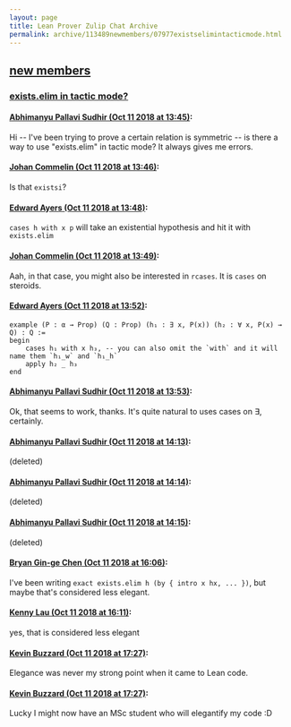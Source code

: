 ```yaml
---
layout: page
title: Lean Prover Zulip Chat Archive 
permalink: archive/113489newmembers/07977existselimintacticmode.html
---
```


## [new members](index.html)
### [exists.elim in tactic mode?](07977existselimintacticmode.html)

#### [Abhimanyu Pallavi Sudhir (Oct 11 2018 at 13:45)](https://leanprover.zulipchat.com/#narrow/stream/113489-new%20members/topic/exists.elim%20in%20tactic%20mode%3F/near/135602582):
Hi -- I've been trying to prove a certain relation is symmetric -- is there a way to use "exists.elim" in tactic mode? It always gives me errors.

#### [Johan Commelin (Oct 11 2018 at 13:46)](https://leanprover.zulipchat.com/#narrow/stream/113489-new%20members/topic/exists.elim%20in%20tactic%20mode%3F/near/135602627):
Is that `existsi`?

#### [Edward Ayers (Oct 11 2018 at 13:48)](https://leanprover.zulipchat.com/#narrow/stream/113489-new%20members/topic/exists.elim%20in%20tactic%20mode%3F/near/135602711):
`cases h with x p` will take an existential hypothesis and hit it with `exists.elim`

#### [Johan Commelin (Oct 11 2018 at 13:49)](https://leanprover.zulipchat.com/#narrow/stream/113489-new%20members/topic/exists.elim%20in%20tactic%20mode%3F/near/135602728):
Aah, in that case, you might also be interested in `rcases`. It is `cases` on steroids.

#### [Edward Ayers (Oct 11 2018 at 13:52)](https://leanprover.zulipchat.com/#narrow/stream/113489-new%20members/topic/exists.elim%20in%20tactic%20mode%3F/near/135602865):
```lean
example (P : α → Prop) (Q : Prop) (h₁ : ∃ x, P(x)) (h₂ : ∀ x, P(x) → Q) : Q :=
begin
    cases h₁ with x h₃, -- you can also omit the `with` and it will name them `h₁_w` and `h₁_h`
    apply h₂ _ h₃
end
```

#### [Abhimanyu Pallavi Sudhir (Oct 11 2018 at 13:53)](https://leanprover.zulipchat.com/#narrow/stream/113489-new%20members/topic/exists.elim%20in%20tactic%20mode%3F/near/135602884):
Ok, that seems to work, thanks. It's quite natural to uses cases on ∃, certainly.

#### [Abhimanyu Pallavi Sudhir (Oct 11 2018 at 14:13)](https://leanprover.zulipchat.com/#narrow/stream/113489-new%20members/topic/exists.elim%20in%20tactic%20mode%3F/near/135603772):
(deleted)

#### [Abhimanyu Pallavi Sudhir (Oct 11 2018 at 14:14)](https://leanprover.zulipchat.com/#narrow/stream/113489-new%20members/topic/exists.elim%20in%20tactic%20mode%3F/near/135603852):
(deleted)

#### [Abhimanyu Pallavi Sudhir (Oct 11 2018 at 14:15)](https://leanprover.zulipchat.com/#narrow/stream/113489-new%20members/topic/exists.elim%20in%20tactic%20mode%3F/near/135603888):
(deleted)

#### [Bryan Gin-ge Chen (Oct 11 2018 at 16:06)](https://leanprover.zulipchat.com/#narrow/stream/113489-new%20members/topic/exists.elim%20in%20tactic%20mode%3F/near/135610299):
I've been writing `exact exists.elim h (by { intro x hx, ... })`, but maybe that's considered less elegant.

#### [Kenny Lau (Oct 11 2018 at 16:11)](https://leanprover.zulipchat.com/#narrow/stream/113489-new%20members/topic/exists.elim%20in%20tactic%20mode%3F/near/135610649):
yes, that is considered less elegant

#### [Kevin Buzzard (Oct 11 2018 at 17:27)](https://leanprover.zulipchat.com/#narrow/stream/113489-new%20members/topic/exists.elim%20in%20tactic%20mode%3F/near/135616278):
Elegance was never my strong point when it came to Lean code.

#### [Kevin Buzzard (Oct 11 2018 at 17:27)](https://leanprover.zulipchat.com/#narrow/stream/113489-new%20members/topic/exists.elim%20in%20tactic%20mode%3F/near/135616293):
Lucky I might now have an MSc student who will elegantify my code :D

